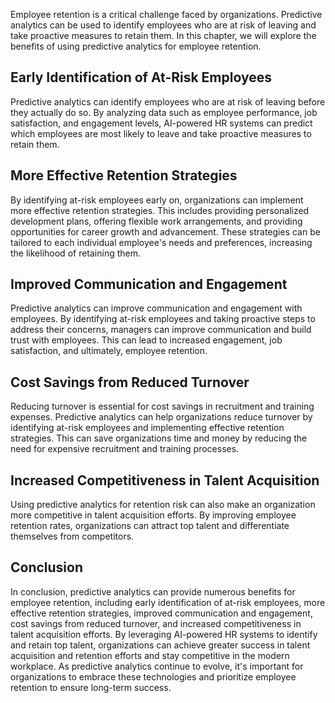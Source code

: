 
Employee retention is a critical challenge faced by organizations. Predictive analytics can be used to identify employees who are at risk of leaving and take proactive measures to retain them. In this chapter, we will explore the benefits of using predictive analytics for employee retention.

## Early Identification of At-Risk Employees

Predictive analytics can identify employees who are at risk of leaving before they actually do so. By analyzing data such as employee performance, job satisfaction, and engagement levels, AI-powered HR systems can predict which employees are most likely to leave and take proactive measures to retain them.

## More Effective Retention Strategies

By identifying at-risk employees early on, organizations can implement more effective retention strategies. This includes providing personalized development plans, offering flexible work arrangements, and providing opportunities for career growth and advancement. These strategies can be tailored to each individual employee's needs and preferences, increasing the likelihood of retaining them.

## Improved Communication and Engagement

Predictive analytics can improve communication and engagement with employees. By identifying at-risk employees and taking proactive steps to address their concerns, managers can improve communication and build trust with employees. This can lead to increased engagement, job satisfaction, and ultimately, employee retention.

## Cost Savings from Reduced Turnover

Reducing turnover is essential for cost savings in recruitment and training expenses. Predictive analytics can help organizations reduce turnover by identifying at-risk employees and implementing effective retention strategies. This can save organizations time and money by reducing the need for expensive recruitment and training processes.

## Increased Competitiveness in Talent Acquisition

Using predictive analytics for retention risk can also make an organization more competitive in talent acquisition efforts. By improving employee retention rates, organizations can attract top talent and differentiate themselves from competitors.

Conclusion
----------

In conclusion, predictive analytics can provide numerous benefits for employee retention, including early identification of at-risk employees, more effective retention strategies, improved communication and engagement, cost savings from reduced turnover, and increased competitiveness in talent acquisition efforts. By leveraging AI-powered HR systems to identify and retain top talent, organizations can achieve greater success in talent acquisition and retention efforts and stay competitive in the modern workplace. As predictive analytics continue to evolve, it's important for organizations to embrace these technologies and prioritize employee retention to ensure long-term success.
